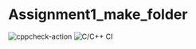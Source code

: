 # Assignment1_make_folder
![cppcheck-action](https://github.com/99002582/Assignment1_make_folder/workflows/cppcheck-action/badge.svg)
![C/C++ CI](https://github.com/99002582/Assignment1_make_folder/workflows/C/C++%20CI/badge.svg?branch=main)
